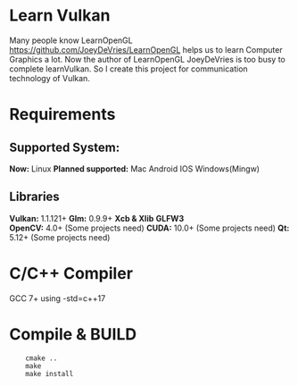 
# Learn Vulkan
   Many people know LearnOpenGL https://github.com/JoeyDeVries/LearnOpenGL helps us to learn Computer Graphics a lot. Now the author of LearnOpenGL JoeyDeVries is too busy to complete learnVulkan. So I create this project for communication technology of Vulkan.

# Requirements
## Supported System:
   **Now:** Linux
   **Planned supported:** Mac Android IOS Windows(Mingw)
## Libraries
   **Vulkan:** 1.1.121+
   **Glm:** 0.9.9+
   **Xcb & Xlib**
   **GLFW3**         
   **OpenCV:** 4.0+  (Some projects need)
   **CUDA:** 10.0+  (Some projects need)
   **Qt:** 5.12+  (Some projects need)
##
# C/C++ Compiler
   GCC 7+   using -std=c++17
# Compile & BUILD
```
    cmake ..
    make
    make install
```
